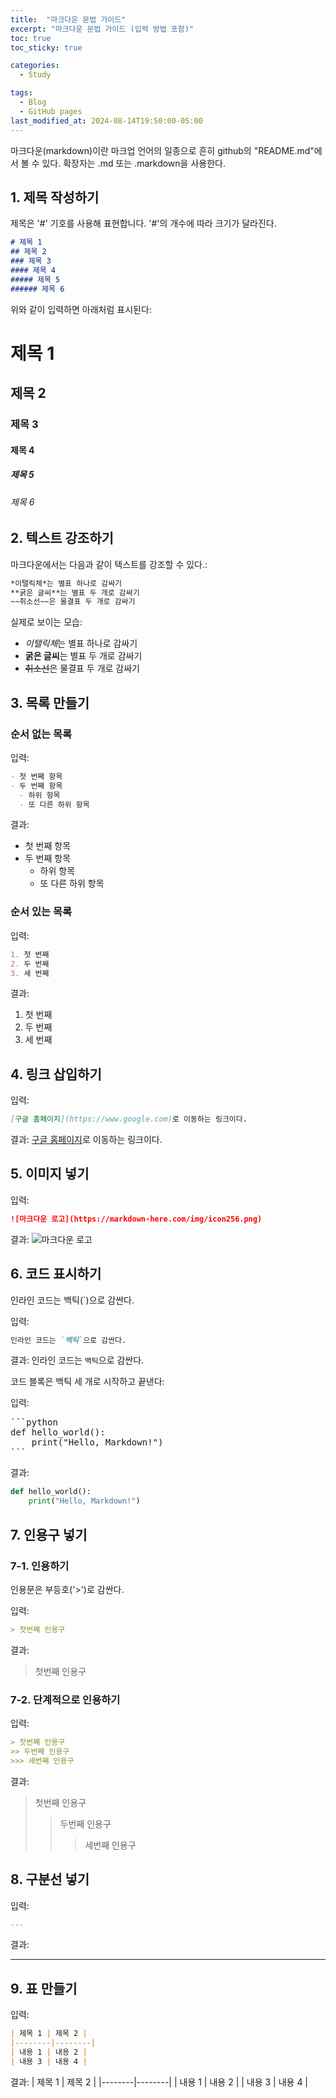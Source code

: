 ```yaml
---
title:  "마크다운 문법 가이드"
excerpt: "마크다운 문법 가이드 (입력 방법 포함)"
toc: true
toc_sticky: true

categories:
  - Study

tags:
  - Blog
  - GitHub pages
last_modified_at: 2024-08-14T19:50:00-05:00
---
```


마크다운(markdown)이란 마크업 언어의 일종으로 흔히 github의 "README.md"에서 볼 수 있다.
확장자는 .md 또는 .markdown을 사용한다.

## 1. 제목 작성하기

제목은 '#' 기호를 사용해 표현합니다. '#'의 개수에 따라 크기가 달라진다.

```markdown
# 제목 1
## 제목 2
### 제목 3
#### 제목 4
##### 제목 5
###### 제목 6
```

위와 같이 입력하면 아래처럼 표시된다:

# 제목 1
## 제목 2
### 제목 3
#### 제목 4
##### 제목 5
###### 제목 6

## 2. 텍스트 강조하기

마크다운에서는 다음과 같이 텍스트를 강조할 수 있다.:

```markdown
*이탤릭체*는 별표 하나로 감싸기
**굵은 글씨**는 별표 두 개로 감싸기
~~취소선~~은 물결표 두 개로 감싸기
```

실제로 보이는 모습:

- *이탤릭체*는 별표 하나로 감싸기
- **굵은 글씨**는 별표 두 개로 감싸기
- ~~취소선~~은 물결표 두 개로 감싸기

## 3. 목록 만들기

### 순서 없는 목록

입력:
```markdown
- 첫 번째 항목
- 두 번째 항목
  - 하위 항목
  - 또 다른 하위 항목
```

결과:
- 첫 번째 항목
- 두 번째 항목
    - 하위 항목
    - 또 다른 하위 항목

### 순서 있는 목록

입력:
```markdown
1. 첫 번째
2. 두 번째
3. 세 번째
```

결과:
1. 첫 번째
2. 두 번째
3. 세 번째

## 4. 링크 삽입하기

입력:
```markdown
[구글 홈페이지](https://www.google.com)로 이동하는 링크이다.
```

결과:
[구글 홈페이지](https://www.google.com)로 이동하는 링크이다.

## 5. 이미지 넣기

입력:
```markdown
![마크다운 로고](https://markdown-here.com/img/icon256.png)
```

결과:
![마크다운 로고](https://markdown-here.com/img/icon256.png)

## 6. 코드 표시하기

인라인 코드는 백틱(`)으로 감싼다.

입력:
```markdown
인라인 코드는 `백틱`으로 감싼다.
```

결과:
인라인 코드는 `백틱`으로 감싼다.

코드 블록은 백틱 세 개로 시작하고 끝낸다:

입력:
<pre>
```python
def hello_world():
    print("Hello, Markdown!")
```
</pre>

결과:
```python
def hello_world():
    print("Hello, Markdown!")
```

## 7. 인용구 넣기

### 7-1. 인용하기

인용문은 부등호('>')로 감싼다.

입력:
```markdown
> 첫번째 인용구 
```

결과:
> 첫번째 인용구

### 7-2. 단계적으로 인용하기

입력:
```markdown
> 첫번째 인용구 
>> 두번째 인용구 
>>> 세번째 인용구
```

결과:
> 첫번째 인용구
>> 두번째 인용구
>>> 세번째 인용구

## 8. 구분선 넣기

입력:
```markdown
---
```

결과:

---

## 9. 표 만들기

입력:
```markdown
| 제목 1 | 제목 2 |
|--------|--------|
| 내용 1 | 내용 2 |
| 내용 3 | 내용 4 |
```

결과:
| 제목 1 | 제목 2 |
|--------|--------|
| 내용 1 | 내용 2 |
| 내용 3 | 내용 4 |
